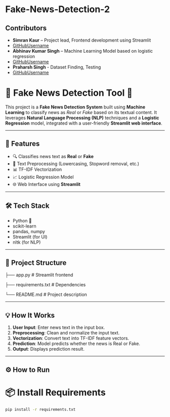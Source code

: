 # Fake-News-Detection-2

## Contributors

- **Simran Kaur** – Project lead, Frontend development using Streamlit
- [GitHubUsername](https://github.com/simrankaurgulati2006) 
- **Abhinav Kumar Singh** – Machine Learning Model based on logistic regression
- [GitHubUsername](https://github.com/abhinav9444)
- **Praharsh Singh** - Dataset Finding, Testing
- [GitHubUsername](https://github.com/Praharshhh)




# 📰 Fake News Detection Tool 🧠

This project is a **Fake News Detection System** built using **Machine Learning** to classify news as *Real* or *Fake* based on its textual content. It leverages **Natural Language Processing (NLP)** techniques and a **Logistic Regression** model, integrated with a user-friendly **Streamlit web interface**.

---

## 🚀 Features

- 🔍 Classifies news text as **Real** or **Fake**
- 🧹 Text Preprocessing (Lowercasing, Stopword removal, etc.)
- 📊 TF-IDF Vectorization
- 📈 Logistic Regression Model
- 🌐 Web Interface using **Streamlit**

---

## 🛠️ Tech Stack

- Python 🐍
- scikit-learn
- pandas, numpy
- Streamlit (for UI)
- nltk (for NLP)

---

## 📁 Project Structure

├── app.py # Streamlit frontend

├── requirements.txt # Dependencies

└── README.md # Project description


---

## 💡 How It Works

1. **User Input**: Enter news text in the input box.
2. **Preprocessing**: Clean and normalize the input text.
3. **Vectorization**: Convert text into TF-IDF feature vectors.
4. **Prediction**: Model predicts whether the news is Real or Fake.
5. **Output**: Displays prediction result.

---

## ⚙️ How to Run

# 📦 Install Requirements
```bash
pip install -r requirements.txt




